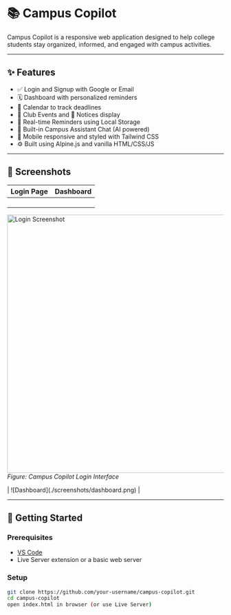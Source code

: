 # 📚 Campus Copilot

Campus Copilot is a responsive web application designed to help college students stay organized, informed, and engaged with campus activities.

---

## ✨ Features

- ✅ Login and Signup with Google or Email
- 🗓️ Dashboard with personalized reminders
- 📅 Calendar to track deadlines
- 🎉 Club Events and 📢 Notices display
- 🔔 Real-time Reminders using Local Storage
- 💬 Built-in Campus Assistant Chat (AI powered)
- 📱 Mobile responsive and styled with Tailwind CSS
- ⚙️ Built using Alpine.js and vanilla HTML/CSS/JS

---

## 📸 Screenshots

| Login Page | Dashboard |
|------------|-----------|
| <p align="center">
  <img src="![Uploading Login.jpg.png…]()
" alt="Login Screenshot" width="600"/>
  <br />
  <em>Figure: Campus Copilot Login Interface</em>
</p>
| ![Dashboard](./screenshots/dashboard.png) |



---

## 🚀 Getting Started

### Prerequisites

- [VS Code](https://code.visualstudio.com/)
- Live Server extension or a basic web server

### Setup

```bash
git clone https://github.com/your-username/campus-copilot.git
cd campus-copilot
open index.html in browser (or use Live Server)
